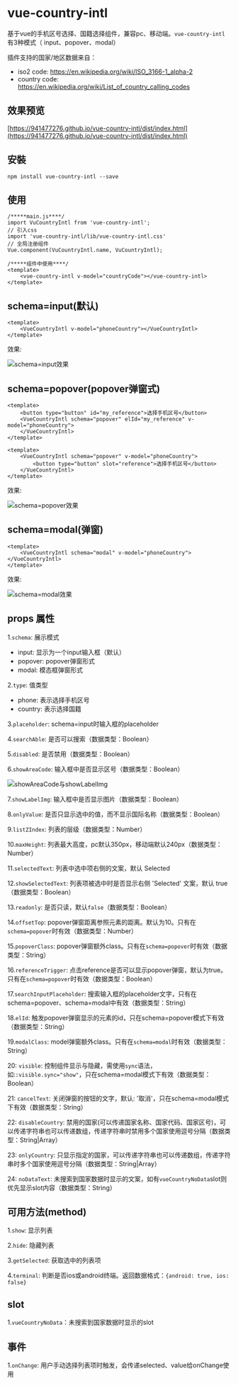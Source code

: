# vue-country-intl
基于vue的手机区号选择、国籍选择组件，兼容pc、移动端。`vue-country-intl`有3种模式（
input、popover、modal）

插件支持的国家/地区数据来自：
+ iso2 code: https://en.wikipedia.org/wiki/ISO_3166-1_alpha-2
+ country code: https://en.wikipedia.org/wiki/List_of_country_calling_codes

## 效果预览
[https://941477276.github.io/vue-country-intl/dist/index.html](https://941477276.github.io/vue-country-intl/dist/index.html)

## 安裝
`npm install vue-country-intl --save`

## 使用
```
/*****main.js****/
import VuCountryIntl from 'vue-country-intl';
// 引入css
import 'vue-country-intl/lib/vue-country-intl.css'
// 全局注册组件
Vue.component(VuCountryIntl.name, VuCountryIntl);

/*****组件中使用****/
<template>
    <vue-country-intl v-model="countryCode"></vue-country-intl>
</template>
```

## schema=input(默认)
```
<template>
    <VueCountryIntl v-model="phoneCountry"></VueCountryIntl>
</template>    
```
效果:

![schema=input效果](./src/assets/schema_input.gif)

## schema=popover(popover弹窗式)
```
<template>
    <button type="button" id="my_reference">选择手机区号</button>
    <VueCountryIntl schema="popover" elId="my_reference" v-model="phoneCountry">
    </VueCountryIntl>
</template>    
```
```
<template>
    <VueCountryIntl schema="popover" v-model="phoneCountry">
        <button type="button" slot="reference">选择手机区号</button>
    </VueCountryIntl>
</template>    
```
效果:

![schema=popover效果](./src/assets/schema_popover.gif)

## schema=modal(弹窗)
```
<template>
    <VueCountryIntl schema="modal" v-model="phoneCountry"></VueCountryIntl>
</template>    
```
效果:

![schema=modal效果](./src/assets/schema_modal.gif)

## props 属性
1.`schema`: 展示模式

+ input: 显示为一个input输入框（默认）
+ popover: popover弹窗形式
+ modal: 模态框弹窗形式

2.`type`: 值类型

+ phone: 表示选择手机区号
+ country: 表示选择国籍

3.`placeholder`: schema=input时输入框的placeholder

4.`searchAble`: 是否可以搜索（数据类型：Boolean）

5.`disabled`: 是否禁用（数据类型：Boolean）

6.`showAreaCode`: 输入框中是否显示区号（数据类型：Boolean）

![showAreaCode与showLabelImg](./src/assets/img1.png)

7.`showLabelImg`: 输入框中是否显示图片（数据类型：Boolean）

8.`onlyValue`: 是否只显示选中的值，而不显示国际名称（数据类型：Boolean）

9.`listZIndex`: 列表的层级（数据类型：Number）

10.`maxHeight`: 列表最大高度，pc默认350px，移动端默认240px（数据类型：Number）

11.`selectedText`: 列表中选中项右侧的文案，默认 Selected

12.`showSelectedText`: 列表项被选中时是否显示右侧 'Selected' 文案，默认 true （数据类型：Boolean）

13.`readonly`: 是否只读，默认`false`（数据类型：Boolean）

14.`offsetTop`: popover弹窗距离参照元素的距离。默认为10。只有在`schema=popover`时有效（数据类型：Number）

15.`popoverClass`: popover弹窗额外class。只有在`schema=popover`时有效（数据类型：String）

16.`referenceTrigger`: 点击reference是否可以显示popover弹窗，默认为true。只有在`schema=popover`时有效（数据类型：Boolean）

17.`searchInputPlaceholder`: 搜索输入框的placeholder文字，只有在schema=popover、schema=modal中有效（数据类型：String）

18.`elId`: 触发popover弹窗显示的元素的id，只在schema=popover模式下有效（数据类型：String）

19.`modalClass`: model弹窗额外class。只有在`schema=modal`时有效（数据类型：String）

20: `visible`: 控制组件显示与隐藏，需使用`sync`语法，如:`:visible.sync="show"`，只在schema=modal模式下有效（数据类型：Boolean）

21: `cancelText`: 关闭弹窗的按钮的文字，默认: '取消'，只在schema=modal模式下有效（数据类型：String）

22: `disableCountry`: 禁用的国家(可以传递国家名称、国家代码、国家区号)，可以传递字符串也可以传递数组，传递字符串时禁用多个国家使用逗号分隔（数据类型：String|Array）

23: `onlyCountry`: 只显示指定的国家，可以传递字符串也可以传递数组，传递字符串时多个国家使用逗号分隔（数据类型：String|Array）

24: `noDataText`: 未搜索到国家数据时显示的文案，如有`vueCountryNoData`slot则优先显示slot内容（数据类型：String）

## 可用方法(method)
1.`show`: 显示列表

2.`hide`: 隐藏列表

3.`getSelected`: 获取选中的列表项

4.`terminal`: 判断是否ios或android终端。返回数据格式：`{android: true, ios: false}`

## slot
1.`vueCountryNoData`：未搜索到国家数据时显示的slot

## 事件
1.`onChange`: 用户手动选择列表项时触发，会传递selected、value给onChange使用

